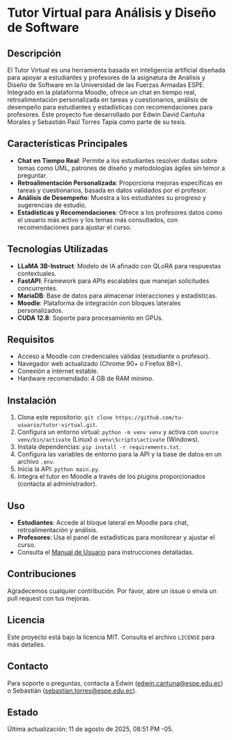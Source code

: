 # Tutor Virtual para Análisis y Diseño de Software

## Descripción
El Tutor Virtual es una herramienta basada en inteligencia artificial diseñada para apoyar a estudiantes y profesores de la asignatura de Análisis y Diseño de Software en la Universidad de las Fuerzas Armadas ESPE. Integrado en la plataforma Moodle, ofrece un chat en tiempo real, retroalimentación personalizada en tareas y cuestionarios, análisis de desempeño para estudiantes y estadísticas con recomendaciones para profesores. Este proyecto fue desarrollado por Edwin David Cantuña Morales y Sebastián Paúl Torres Tapia como parte de su tesis.

## Características Principales
- **Chat en Tiempo Real**: Permite a los estudiantes resolver dudas sobre temas como UML, patrones de diseño y metodologías ágiles sin temor a preguntar.
- **Retroalimentación Personalizada**: Proporciona mejoras específicas en tareas y cuestionarios, basada en datos validados por el profesor.
- **Análisis de Desempeño**: Muestra a los estudiantes su progreso y sugerencias de estudio.
- **Estadísticas y Recomendaciones**: Ofrece a los profesores datos como el usuario más activo y los temas más consultados, con recomendaciones para ajustar el curso.

## Tecnologías Utilizadas
- **LLaMA 3B-Instruct**: Modelo de IA afinado con QLoRA para respuestas contextuales.
- **FastAPI**: Framework para APIs escalables que manejan solicitudes concurrentes.
- **MariaDB**: Base de datos para almacenar interacciones y estadísticas.
- **Moodle**: Plataforma de integración con bloques laterales personalizados.
- **CUDA 12.8**: Soporte para procesamiento en GPUs.

## Requisitos
- Acceso a Moodle con credenciales válidas (estudiante o profesor).
- Navegador web actualizado (Chrome 90+ o Firefox 88+).
- Conexión a internet estable.
- Hardware recomendado: 4 GB de RAM mínimo.

## Instalación
1. Clona este repositorio: `git clone https://github.com/tu-usuario/tutor-virtual.git`.
2. Configura un entorno virtual: `python -m venv venv` y activa con `source venv/bin/activate` (Linux) o `venv\Scripts\activate` (Windows).
3. Instala dependencias: `pip install -r requirements.txt`.
4. Configura las variables de entorno para la API y la base de datos en un archivo `.env`.
5. Inicia la API: `python main.py`.
6. Integra el tutor en Moodle a través de los plugins proporcionados (contacta al administrador).

## Uso
- **Estudiantes**: Accede al bloque lateral en Moodle para chat, retroalimentación y análisis.
- **Profesores**: Usa el panel de estadísticas para monitorear y ajustar el curso.
- Consulta el [Manual de Usuario](Manual_Usuario_Tutor_Virtual.pdf) para instrucciones detalladas.

## Contribuciones
Agradecemos cualquier contribución. Por favor, abre un issue o envía un pull request con tus mejoras.

## Licencia
Este proyecto está bajo la licencia MIT. Consulta el archivo `LICENSE` para más detalles.

## Contacto
Para soporte o preguntas, contacta a Edwin (edwin.cantuna@espe.edu.ec) o Sebastián (sebastian.torres@espe.edu.ec).

## Estado
Última actualización: 11 de agosto de 2025, 08:51 PM -05.
